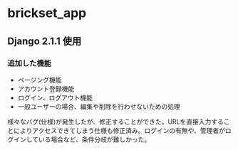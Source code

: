 # brickset_app

## Django 2.1.1 使用

### 追加した機能
- ページング機能
- アカウント登録機能
- ログイン、ログアウト機能
- 一般ユーザーの場合、編集や削除を行わせないための処理

様々なバグ(仕様)が発生したが、修正することができた。URLを直接入力することによりアクセスできてしまう仕様も修正済み。ログインの有無や、管理者がログインしている場合など、条件分岐が難しかった。
